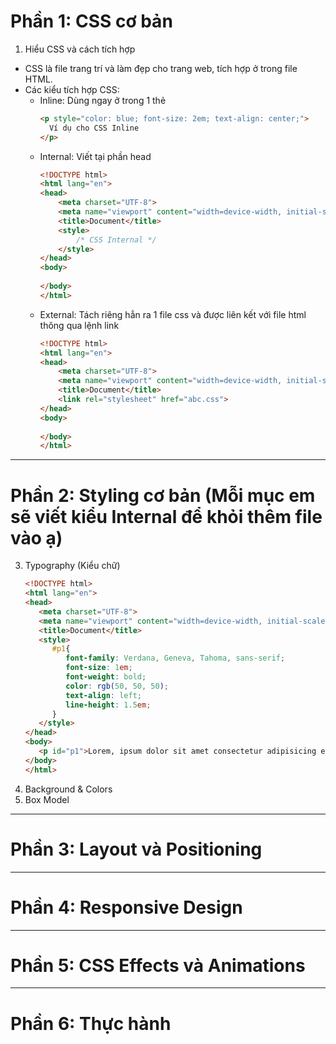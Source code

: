 # Phần 1: CSS cơ bản

1. Hiểu CSS và cách tích hợp
- CSS là file trang trí và làm đẹp cho trang web, tích hợp ở trong file HTML.
- Các kiểu tích hợp CSS:
  * Inline: Dùng ngay ở trong 1 thẻ
    ```html
    <p style="color: blue; font-size: 2em; text-align: center;">
      Ví dụ cho CSS Inline
    </p>
  * Internal: Viết tại phần head
    ```html
    <!DOCTYPE html>
    <html lang="en">
    <head>
        <meta charset="UTF-8">
        <meta name="viewport" content="width=device-width, initial-scale=1.0">
        <title>Document</title>
        <style>
            /* CSS Internal */
        </style>
    </head>
    <body>
        
    </body>
    </html>
    ```
  * External: Tách riêng hẳn ra 1 file css và được liên kết với file html thông qua lệnh link
    ```html
    <!DOCTYPE html>
    <html lang="en">
    <head>
        <meta charset="UTF-8">
        <meta name="viewport" content="width=device-width, initial-scale=1.0">
        <title>Document</title>
        <link rel="stylesheet" href="abc.css">
    </head>
    <body>
        
    </body>
    </html>
    ```
---

# Phần 2: Styling cơ bản (Mỗi mục em sẽ viết kiểu Internal để khỏi thêm file vào ạ)

3. Typography (Kiểu chữ)
   ```html
   <!DOCTYPE html>
   <html lang="en">
   <head>
      <meta charset="UTF-8">
      <meta name="viewport" content="width=device-width, initial-scale=1.0">
      <title>Document</title>
      <style>
         #p1{
            font-family: Verdana, Geneva, Tahoma, sans-serif;
            font-size: 1em;
            font-weight: bold;
            color: rgb(50, 50, 50);
            text-align: left;
            line-height: 1.5em;
         }
      </style>
   </head>
   <body>
      <p id="p1">Lorem, ipsum dolor sit amet consectetur adipisicing elit. Officiis assumenda consequuntur nisi provident ex, illo, inventore quam commodi quisquam modi repudiandae, nulla praesentium fuga dolorem? Ea cum incidunt repellat at?</p>
   </body>
   </html>
   ```
5. Background & Colors
6. Box Model

---

# Phần 3: Layout và Positioning

--- 
# Phần 4: Responsive Design

---
# Phần 5: CSS Effects và Animations

---
# Phần 6: Thực hành

